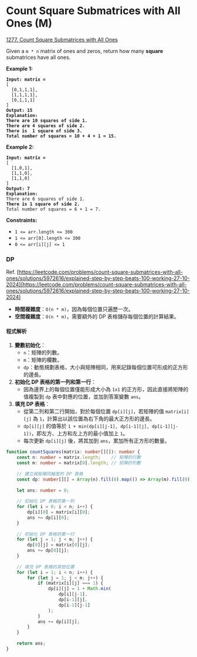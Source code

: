 # Count Square Submatrices with All Ones (M)

[1277. Count Square Submatrices with All Ones](https://leetcode.com/problems/count-square-submatrices-with-all-ones/)



Given a `m * n` matrix of ones and zeros, return how many **square** submatrices have all ones.

&#x20;

**Example 1:**

<pre><code><strong>Input: matrix =
</strong>[
  [0,1,1,1],
  [1,1,1,1],
  [0,1,1,1]
]
<strong>Output: 15
</strong><strong>Explanation: 
</strong><strong>There are 10 squares of side 1.
</strong><strong>There are 4 squares of side 2.
</strong><strong>There is  1 square of side 3.
</strong><strong>Total number of squares = 10 + 4 + 1 = 15.
</strong></code></pre>

**Example 2:**

<pre><code><strong>Input: matrix = 
</strong>[
  [1,0,1],
  [1,1,0],
  [1,1,0]
]
<strong>Output: 7
</strong><strong>Explanation: 
</strong>There are 6 squares of side 1.  
<strong>There is 1 square of side 2. 
</strong>Total number of squares = 6 + 1 = 7.
</code></pre>

&#x20;

**Constraints:**

* `1 <= arr.length <= 300`
* `1 <= arr[0].length <= 300`
* `0 <= arr[i][j] <= 1`



### DP

Ref. [https://leetcode.com/problems/count-square-submatrices-with-all-ones/solutions/5972616/explained-step-by-step-beats-100-working-27-10-2024](https://leetcode.com/problems/count-square-submatrices-with-all-ones/solutions/5972616/explained-step-by-step-beats-100-working-27-10-2024)

* **時間複雜度**：`O(n * m)`，因為每個位置只遍歷一次。
* **空間複雜度**：`O(n * m)`，需要額外的 DP 表格儲存每個位置的計算結果。

#### 程式解析

1. **變數初始化**：
   * `n`：矩陣的列數。
   * `m`：矩陣的欄數。
   * `dp`：動態規劃表格，大小與矩陣相同，用來記錄每個位置可形成的正方形的邊長。
2. **初始化 DP 表格的第一列和第一行**：
   * 因為邊界上的每個位置僅能形成大小為 `1x1` 的正方形，因此直接將矩陣的值複製到 `dp` 表中對應的位置，並加到答案變數 `ans`。
3. **填充 DP 表格**：
   * 從第二列和第二行開始，對於每個位置 `dp[i][j]`，若矩陣的值 `matrix[i][j]` 為 `1`，計算出以該位置為右下角的最大正方形的邊長。
   * `dp[i][j]` 的值等於 `1 + min(dp[i][j-1], dp[i-1][j], dp[i-1][j-1])`，即左方、上方和左上方的最小值加上 `1`。
   * 每次更新 `dp[i][j]` 後，將其加到 `ans`，累加所有正方形的數量。

```typescript
function countSquares(matrix: number[][]): number {
    const n: number = matrix.length;    // 矩陣的行數
    const m: number = matrix[0].length; // 矩陣的列數
    
    // 建立與矩陣同維度的 DP 表格
    const dp: number[][] = Array(n).fill(0).map(() => Array(m).fill(0));
    
    let ans: number = 0;
    
    // 初始化 DP 表格的第一列
    for (let i = 0; i < n; i++) {
        dp[i][0] = matrix[i][0];
        ans += dp[i][0];
    }
    
    // 初始化 DP 表格的第一行
    for (let j = 1; j < m; j++) {
        dp[0][j] = matrix[0][j];
        ans += dp[0][j];
    }
    
    // 填充 DP 表格的其他位置
    for (let i = 1; i < n; i++) {
        for (let j = 1; j < m; j++) {
            if (matrix[i][j] === 1) {
                dp[i][j] = 1 + Math.min(
                    dp[i][j-1],
                    dp[i-1][j],
                    dp[i-1][j-1]
                );
            }
            ans += dp[i][j];
        }
    }
    
    return ans;
}

```
